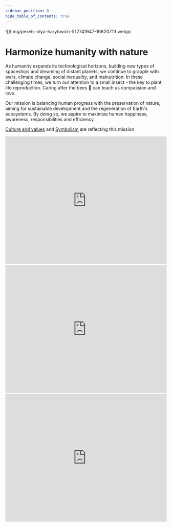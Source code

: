 ```yaml
---
sidebar_position: 0
hide_table_of_contents: true
---
```


<div style={{ height:150, overflow:"hidden", verticalAlign:"middle", marginBottom:10, borderRadius:5 }}><div style={{ marginTop: "-30%" }}>
![](img/pexels-olya-harytovich-512741947-16820713.webp)
</div></div>

# Harmonize humanity with nature

As humanity expands its technological horizons, building new types of spaceships and dreaming of distant planets,  we continue to grapple with wars, climate change, social inequality, and malnutrition. In these challenging times, we turn our attention to a small insect - the key to plant life reproduction. Caring after the bees 🐝 can teach us compassion and love.

Our mission is balancing human progress with the preservation of nature, aiming for sustainable development and the regeneration of Earth's ecosystems. By doing so, we aspire to maximize human happiness, awareness, responsibilities and efficiency.

[Culture and values](../company/Culture%20and%20values%20🫀/Culture%20and%20values%20🫀.md) and [Symbolism](Symbolism.md) are reflecting this mission


<iframe width="100%" height="400" src="https://www.youtube.com/embed/GibiNy4d4gc?modestbranding=1&autohide=1&showinfo=0" title="Carmen Twillie, Lebo M. - The Lion King - Circle Of Life" frameborder="0" allow="accelerometer; autoplay; clipboard-write; encrypted-media; gyroscope; picture-in-picture; web-share" referrerpolicy="strict-origin-when-cross-origin" allowfullscreen></iframe>

<iframe width="100%" height="400" src="https://www.youtube.com/embed/XAi3VTSdTxU" title="Michael Jackson - Earth Song (Official Video)" frameborder="0" allow="accelerometer; autoplay; clipboard-write; encrypted-media; gyroscope; picture-in-picture; web-share" referrerpolicy="strict-origin-when-cross-origin" allowfullscreen></iframe>


<iframe width="100%" height="400" src="https://www.youtube.com/embed/9RV3CDwPGNs?t=795" title="Baraka" frameborder="0" allow="accelerometer; autoplay; clipboard-write; encrypted-media; gyroscope; picture-in-picture; web-share" referrerpolicy="strict-origin-when-cross-origin" allowfullscreen></iframe>